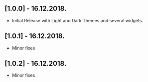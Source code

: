 ## [1.0.0] - 16.12.2018.

* Initial Release with Light and Dark Themes and several widgets.

## [1.0.1] - 16.12.2018.

* Minor fixes

## [1.0.2] - 16.12.2018.

* Minor fixes